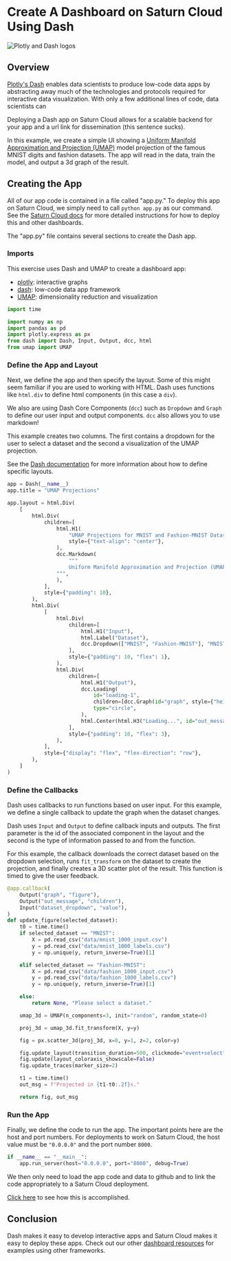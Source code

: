 # Create A Dashboard on Saturn Cloud Using Dash

![Plotly and Dash logos](https://saturn-public-assets.s3.us-east-2.amazonaws.com/example-resources/plotly_dash_logo.png)

## Overview
[Plotly's Dash](https://dash.plotly.com/) enables data scientists to produce low-code data apps by abstracting away much of the technologies and protocols required for interactive data visualization. With only a few additional lines of code, data scientists can 

Deploying a Dash app on Saturn Cloud allows for a scalable backend for your app and a url link for dissemination (this sentence sucks).

In this example, we create a simple UI showing a [Uniform Manifold Approximation and Projection (UMAP)](https://umap-learn.readthedocs.io/en/latest/) model projection of the famous MNIST digits and fashion datasets. The app will read in the data, train the model, and output a 3d graph of the result.

## Creating the App
All of our app code is contained in a file called "app.py." To deploy this app on Saturn Cloud, we simply need to call `python app.py` as our command. See the [Saturn Cloud docs](https://saturncloud.io/docs/examples/dashboards/dashboard/) for more detailed instructions for how to deploy this and other dashboards.

The "app.py" file contains several sections to create the Dash app. 

### Imports

This exercise uses Dash and UMAP to create a dashboard app:
* [plotly](https://plotly.com/python/): interactive graphs
* [dash](https://dash.plotly.com/): low-code data app framework
* [UMAP](https://umap-learn.readthedocs.io/en/latest/): dimensionality reduction and visualization

``` python
import time

import numpy as np
import pandas as pd
import plotly.express as px
from dash import Dash, Input, Output, dcc, html
from umap import UMAP
```
### Define the App and Layout

Next, we define the app and then specify the layout. Some of this might seem familiar if you are used to working with HTML. Dash uses functions like `html.div` to define html components (in this case a `div`). 

We also are using Dash Core Components (`dcc`) such as `Dropdown` and `Graph` to define our user input and output components. `dcc` also allows you to use markdown!

This example creates two columns. The first contains a dropdown for the user to select a dataset and the second a visualization of the UMAP projection.

See the [Dash documentation](https://dash.plotly.com/) for more information about how to define specific layouts.

``` python
app = Dash(__name__)
app.title = "UMAP Projections"

app.layout = html.Div(
    [
        html.Div(
            children=[
                html.H1(
                    "UMAP Projections for MNIST and Fashion-MNIST Datasets",
                    style={"text-align": "center"},
                ),
                dcc.Markdown(
                    """
                    Uniform Manifold Approximation and Projection (UMAP) is a general-purpose dimension reduction algorithm. Similar to t-distributed stochastic neighbor embedding (t-SNE), you can use UMAP to visualize the relationships between datapoints. In this example, we are training a three-component UMAP model on MNIST datasets and then displaying the 3D graph of the result. The color of the point in the graph is based on the label. In the resulting graph, blobs of colors show that UMAP correctly clustered the datapoints.
                """,
                ),
            ],
            style={"padding": 10},
        ),
        html.Div(
            [
                html.Div(
                    children=[
                        html.H1("Input"),
                        html.Label("Dataset"),
                        dcc.Dropdown(["MNIST", "Fashion-MNIST"], "MNIST", id="dataset_dropdown"),
                    ],
                    style={"padding": 10, "flex": 1},
                ),
                html.Div(
                    children=[
                        html.H1("Output"),
                        dcc.Loading(
                            id="loading-1",
                            children=[dcc.Graph(id="graph", style={"height": "60vh"})],
                            type="circle",
                        ),
                        html.Center(html.H3("Loading...", id="out_message")),
                    ],
                    style={"padding": 10, "flex": 3},
                ),
            ],
            style={"display": "flex", "flex-direction": "row"},
        ),
    ]
)
```

### Define the Callbacks
Dash uses callbacks to run functions based on user input. For this example, we define a single callback to update the graph when the dataset changes.

Dash uses `Input` and `Output` to define callback inputs and outputs. The first parameter is the id of the associated component in the layout and the second is the type of information passed to and from the function.

For this example, the callback downloads the correct dataset based on the dropdown selection, runs `fit_transform` on the dataset to create the projection, and finally creates a 3D scatter plot of the result. This function is timed to give the user feedback. 

``` python
@app.callback(
    Output("graph", "figure"),
    Output("out_message", "children"),
    Input("dataset_dropdown", "value"),
)
def update_figure(selected_dataset):
    t0 = time.time()
    if selected_dataset == "MNIST":
        X = pd.read_csv("data/mnist_1000_input.csv")
        y = pd.read_csv("data/mnist_1000_labels.csv")
        y = np.unique(y, return_inverse=True)[1]

    elif selected_dataset == "Fashion-MNIST":
        X = pd.read_csv("data/fashion_1000_input.csv")
        y = pd.read_csv("data/fashion_1000_labels.csv")
        y = np.unique(y, return_inverse=True)[1]

    else:
        return None, "Please select a dataset."

    umap_3d = UMAP(n_components=3, init="random", random_state=0)

    proj_3d = umap_3d.fit_transform(X, y=y)

    fig = px.scatter_3d(proj_3d, x=0, y=1, z=2, color=y)

    fig.update_layout(transition_duration=500, clickmode="event+select")
    fig.update(layout_coloraxis_showscale=False)
    fig.update_traces(marker_size=2)

    t1 = time.time()
    out_msg = f"Projected in {t1-t0:.2f}s."

    return fig, out_msg
```

### Run the App

Finally, we define the code to run the app. The important points here are the host and port numbers. For deployments to work on Saturn Cloud, the host value must be `"0.0.0.0"` and the port number `8000`. 

``` python
if __name__ == "__main__":
    app.run_server(host="0.0.0.0", port="8000", debug=True)
```

We then only need to load the app code and data to github and to link the code appropriately to a Saturn Cloud deployment. 

[Click here]("https://app.community.saturncloud.org/dash/resources?recipeUrl=https://raw.githubusercontent.com/saturncloud/examples/main/examples/dashboard-dash/.saturn/saturn.json") to see how this is accomplished. 

## Conclusion
Dash makes it easy to develop interactive apps and Saturn Cloud makes it easy to deploy these apps. Check out our other [dashboard resources](https://saturncloud.io/docs/examples/python/production/) for examples using other frameworks.